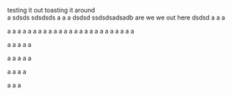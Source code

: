testing it out
toasting it around  
a
sdsds
sdsdsds
a
a
a
dsdsd
ssdsdsadsadb
are we
we out here
dsdsd
a
a
a

a
a
a
a
a
a
a
a
a
a
a
a
a
a
a
a
a
a
a
a
a
a
a
a
a

a
a
a
a
a

a
a
a
a
a

a
a
a
a

a
a
a

